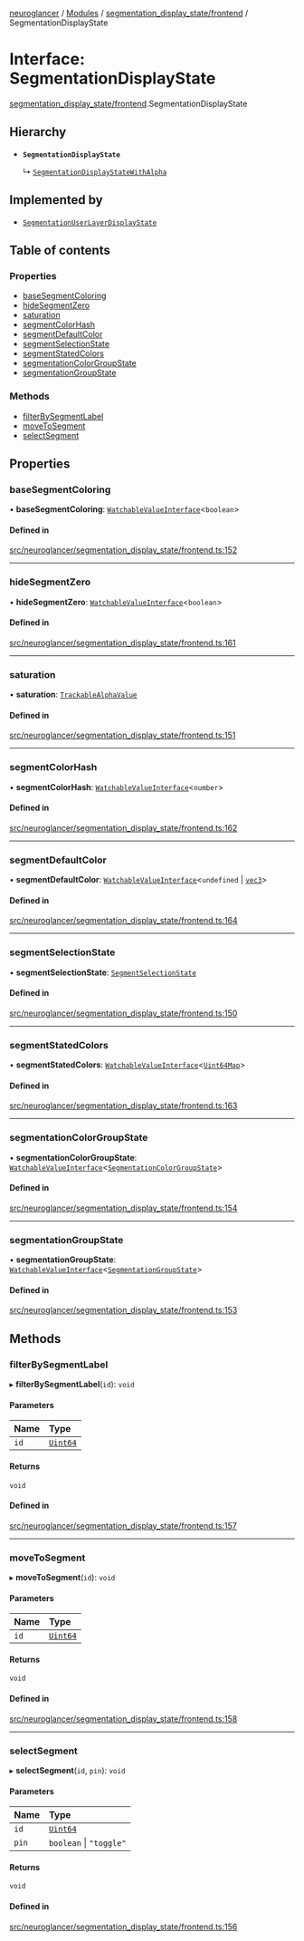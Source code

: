 [neuroglancer](../README.md) / [Modules](../modules.md) / [segmentation\_display\_state/frontend](../modules/segmentation_display_state_frontend.md) / SegmentationDisplayState

# Interface: SegmentationDisplayState

[segmentation_display_state/frontend](../modules/segmentation_display_state_frontend.md).SegmentationDisplayState

## Hierarchy

- **`SegmentationDisplayState`**

  ↳ [`SegmentationDisplayStateWithAlpha`](segmentation_display_state_frontend.SegmentationDisplayStateWithAlpha.md)

## Implemented by

- [`SegmentationUserLayerDisplayState`](../classes/segmentation_display_state_frontend._internal_.SegmentationUserLayerDisplayState.md)

## Table of contents

### Properties

- [baseSegmentColoring](segmentation_display_state_frontend.SegmentationDisplayState.md#basesegmentcoloring)
- [hideSegmentZero](segmentation_display_state_frontend.SegmentationDisplayState.md#hidesegmentzero)
- [saturation](segmentation_display_state_frontend.SegmentationDisplayState.md#saturation)
- [segmentColorHash](segmentation_display_state_frontend.SegmentationDisplayState.md#segmentcolorhash)
- [segmentDefaultColor](segmentation_display_state_frontend.SegmentationDisplayState.md#segmentdefaultcolor)
- [segmentSelectionState](segmentation_display_state_frontend.SegmentationDisplayState.md#segmentselectionstate)
- [segmentStatedColors](segmentation_display_state_frontend.SegmentationDisplayState.md#segmentstatedcolors)
- [segmentationColorGroupState](segmentation_display_state_frontend.SegmentationDisplayState.md#segmentationcolorgroupstate)
- [segmentationGroupState](segmentation_display_state_frontend.SegmentationDisplayState.md#segmentationgroupstate)

### Methods

- [filterBySegmentLabel](segmentation_display_state_frontend.SegmentationDisplayState.md#filterbysegmentlabel)
- [moveToSegment](segmentation_display_state_frontend.SegmentationDisplayState.md#movetosegment)
- [selectSegment](segmentation_display_state_frontend.SegmentationDisplayState.md#selectsegment)

## Properties

### baseSegmentColoring

• **baseSegmentColoring**: [`WatchableValueInterface`](annotation_annotation_layer_state._internal_.WatchableValueInterface.md)<`boolean`\>

#### Defined in

[src/neuroglancer/segmentation_display_state/frontend.ts:152](https://github.com/ActiveBrainAtlas2/neuroglancer/blob/1beb5d34/src/neuroglancer/segmentation_display_state/frontend.ts#L152)

___

### hideSegmentZero

• **hideSegmentZero**: [`WatchableValueInterface`](annotation_annotation_layer_state._internal_.WatchableValueInterface.md)<`boolean`\>

#### Defined in

[src/neuroglancer/segmentation_display_state/frontend.ts:161](https://github.com/ActiveBrainAtlas2/neuroglancer/blob/1beb5d34/src/neuroglancer/segmentation_display_state/frontend.ts#L161)

___

### saturation

• **saturation**: [`TrackableAlphaValue`](../modules/mesh_frontend._internal_.md#trackablealphavalue)

#### Defined in

[src/neuroglancer/segmentation_display_state/frontend.ts:151](https://github.com/ActiveBrainAtlas2/neuroglancer/blob/1beb5d34/src/neuroglancer/segmentation_display_state/frontend.ts#L151)

___

### segmentColorHash

• **segmentColorHash**: [`WatchableValueInterface`](annotation_annotation_layer_state._internal_.WatchableValueInterface.md)<`number`\>

#### Defined in

[src/neuroglancer/segmentation_display_state/frontend.ts:162](https://github.com/ActiveBrainAtlas2/neuroglancer/blob/1beb5d34/src/neuroglancer/segmentation_display_state/frontend.ts#L162)

___

### segmentDefaultColor

• **segmentDefaultColor**: [`WatchableValueInterface`](annotation_annotation_layer_state._internal_.WatchableValueInterface.md)<`undefined` \| [`vec3`](../classes/util_geom.vec3.md)\>

#### Defined in

[src/neuroglancer/segmentation_display_state/frontend.ts:164](https://github.com/ActiveBrainAtlas2/neuroglancer/blob/1beb5d34/src/neuroglancer/segmentation_display_state/frontend.ts#L164)

___

### segmentSelectionState

• **segmentSelectionState**: [`SegmentSelectionState`](../classes/segmentation_display_state_frontend.SegmentSelectionState.md)

#### Defined in

[src/neuroglancer/segmentation_display_state/frontend.ts:150](https://github.com/ActiveBrainAtlas2/neuroglancer/blob/1beb5d34/src/neuroglancer/segmentation_display_state/frontend.ts#L150)

___

### segmentStatedColors

• **segmentStatedColors**: [`WatchableValueInterface`](annotation_annotation_layer_state._internal_.WatchableValueInterface.md)<[`Uint64Map`](../classes/mesh_frontend._internal_.Uint64Map.md)\>

#### Defined in

[src/neuroglancer/segmentation_display_state/frontend.ts:163](https://github.com/ActiveBrainAtlas2/neuroglancer/blob/1beb5d34/src/neuroglancer/segmentation_display_state/frontend.ts#L163)

___

### segmentationColorGroupState

• **segmentationColorGroupState**: [`WatchableValueInterface`](annotation_annotation_layer_state._internal_.WatchableValueInterface.md)<[`SegmentationColorGroupState`](segmentation_display_state_frontend.SegmentationColorGroupState.md)\>

#### Defined in

[src/neuroglancer/segmentation_display_state/frontend.ts:154](https://github.com/ActiveBrainAtlas2/neuroglancer/blob/1beb5d34/src/neuroglancer/segmentation_display_state/frontend.ts#L154)

___

### segmentationGroupState

• **segmentationGroupState**: [`WatchableValueInterface`](annotation_annotation_layer_state._internal_.WatchableValueInterface.md)<[`SegmentationGroupState`](segmentation_display_state_frontend.SegmentationGroupState.md)\>

#### Defined in

[src/neuroglancer/segmentation_display_state/frontend.ts:153](https://github.com/ActiveBrainAtlas2/neuroglancer/blob/1beb5d34/src/neuroglancer/segmentation_display_state/frontend.ts#L153)

## Methods

### filterBySegmentLabel

▸ **filterBySegmentLabel**(`id`): `void`

#### Parameters

| Name | Type |
| :------ | :------ |
| `id` | [`Uint64`](../classes/util_uint64.Uint64.md) |

#### Returns

`void`

#### Defined in

[src/neuroglancer/segmentation_display_state/frontend.ts:157](https://github.com/ActiveBrainAtlas2/neuroglancer/blob/1beb5d34/src/neuroglancer/segmentation_display_state/frontend.ts#L157)

___

### moveToSegment

▸ **moveToSegment**(`id`): `void`

#### Parameters

| Name | Type |
| :------ | :------ |
| `id` | [`Uint64`](../classes/util_uint64.Uint64.md) |

#### Returns

`void`

#### Defined in

[src/neuroglancer/segmentation_display_state/frontend.ts:158](https://github.com/ActiveBrainAtlas2/neuroglancer/blob/1beb5d34/src/neuroglancer/segmentation_display_state/frontend.ts#L158)

___

### selectSegment

▸ **selectSegment**(`id`, `pin`): `void`

#### Parameters

| Name | Type |
| :------ | :------ |
| `id` | [`Uint64`](../classes/util_uint64.Uint64.md) |
| `pin` | `boolean` \| ``"toggle"`` |

#### Returns

`void`

#### Defined in

[src/neuroglancer/segmentation_display_state/frontend.ts:156](https://github.com/ActiveBrainAtlas2/neuroglancer/blob/1beb5d34/src/neuroglancer/segmentation_display_state/frontend.ts#L156)
